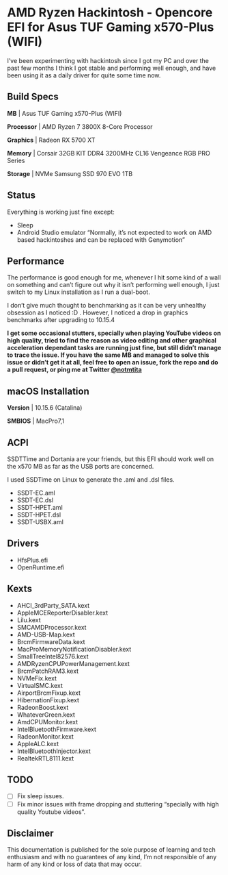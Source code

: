 # AMD Ryzen Hackintosh - Opencore EFI for Asus TUF Gaming x570-Plus (WIFI)

I’ve been experimenting with hackintosh since I got my PC and over the past few months I think I got stable and performing well enough, and have been using it as a daily driver for quite some time now.



## Build Specs

**MB** | Asus TUF Gaming x570-Plus (WIFI)

**Processor** | AMD Ryzen 7 3800X 8-Core Processor

**Graphics** | Radeon RX 5700 XT

**Memory** | Corsair 32GB KIT DDR4 3200MHz CL16 Vengeance RGB PRO Series

**Storage** | NVMe Samsung SSD 970 EVO 1TB

## Status

Everything is working just fine except:

- Sleep
- Android Studio emulator “Normally, it’s not expected to work on AMD based hackintoshes and can be replaced with Genymotion”


## Performance
The performance is good enough for me, whenever I hit some kind of a wall on something and can’t figure out why it isn’t performing well enough, I just switch to my Linux installation as I run a dual-boot.

I don’t give much thought to benchmarking as it can be very unhealthy obsession as I noticed :D . However, I noticed a drop in graphics benchmarks after upgrading to 10.15.4

**I get some occasional stutters, specially when playing YouTube videos on high quality, tried to find the reason as video editing and other graphical acceleration dependant tasks are running just fine, but still didn’t manage to trace the issue.
If you have the same MB and managed to solve this issue or didn’t get it at all, feel free to open an issue, fork the repo and do a pull request, or ping me at Twitter [@notmtita](https://twitter.com/notmtita)**

## macOS Installation

**Version** | 10.15.6 (Catalina) 

**SMBIOS** | MacPro7,1

## ACPI

SSDTTime and Dortania are your friends, but this EFI should work well on the x570 MB as far as the USB ports are concerned.

I used SSDTime on Linux to generate the .aml and .dsl files.

- SSDT-EC.aml
- SSDT-EC.dsl
- SSDT-HPET.aml
- SSDT-HPET.dsl
- SSDT-USBX.aml

## Drivers

- HfsPlus.efi
- OpenRuntime.efi

## Kexts

- AHCI_3rdParty_SATA.kext
- AppleMCEReporterDisabler.kext         
- Lilu.kext                             
- SMCAMDProcessor.kext
- AMD-USB-Map.kext                      
- BrcmFirmwareData.kext
- MacProMemoryNotificationDisabler.kext
- SmallTreeIntel82576.kext
- AMDRyzenCPUPowerManagement.kext       
- BrcmPatchRAM3.kext                    
- NVMeFix.kext                          
- VirtualSMC.kext
- AirportBrcmFixup.kext
- HibernationFixup.kext
- RadeonBoost.kext
- WhateverGreen.kext
- AmdCPUMonitor.kext
- IntelBluetoothFirmware.kext
- RadeonMonitor.kext
- AppleALC.kext
- IntelBluetoothInjector.kext
- RealtekRTL8111.kext

## TODO

- [ ] Fix sleep issues.
- [ ] Fix minor issues with frame dropping and stuttering “specially with high quality Youtube videos”.

## Disclaimer

This documentation is published for the sole purpose of learning and tech enthusiasm and with no guarantees of any kind, I’m not responsible of any harm of any kind or loss of data that may occur.